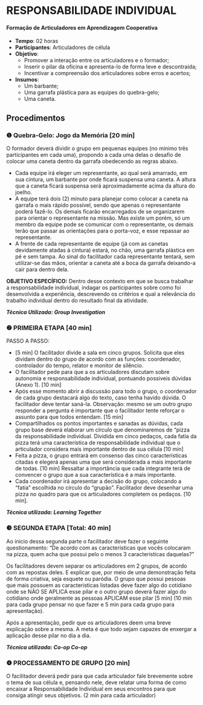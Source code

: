 # RESPONSABILIDADE INDIVIDUAL
#### Formação de Articuladores em Aprendizagem Cooperativa

- **Tempo**: 02 horas
- **Participantes**:  Articuladores de célula
- **Objetivo**:
    - Promover a interação entre os articuladores e o formador;
    - Inserir o pilar da oficina e apresenta-lo de forma leve e descontraída;
    - Incentivar a compreensão dos articuladores sobre erros e acertos;
- **Insumos**:
    - Um barbante;
    - Uma garrafa plástica para as equipes do quebra-gelo;
    - Uma caneta.

## Procedimentos

### ❶  Quebra-Gelo: Jogo da Memória [20 min]

O formador deverá dividir o grupo em pequenas equipes (no mínimo três participantes em cada uma), propondo a cada uma delas o desafio de colocar uma caneta dentro da garrafa obedecendo as regras abaixo.

- Cada equipe irá eleger um representante, ao qual será amarrado, em sua cintura, um barbante por onde ficará suspensa uma caneta. A altura que a caneta ficará suspensa será aproximadamente acima da altura do joelho.
- A equipe terá dois (2) minuto para planejar como colocar a caneta na garrafa o mais rápido possível, sendo que apenas o representante poderá fazê-lo. Os demais ficarão encarregados de se organizarem para orientar o representante na missão. Mas existe um porém, só um membro da equipe pode se comunicar com o representante, os demais terão que passar as orientações para o porta-voz, e esse repassar ao representante.
- A frente de cada representante de equipe (já com as canetas devidamente atadas à cintura) estará, no chão, uma garrafa plástica em pé e sem tampa. Ao sinal do facilitador cada representante tentará, sem utilizar-se das mãos, orientar a caneta até a boca da garrafa deixando-a cair para dentro dela.

**OBJETIVO ESPECÍFICO:** Dentro desse contexto em que se busca trabalhar a responsabilidade individual, indagar os participantes sobre como foi desenvolvida a experiência, descrevendo os critérios e qual a relevância do trabalho individual dentro do resultado final da atividade.

_**Técnica Utilizada: Group Investigation**_

### ❷ PRIMEIRA ETAPA [40 min]

PASSO A PASSO:

- [5 min] O facilitador divide a sala em cinco grupos. Solicita que eles dividam dentro do grupo de acordo com as funções: coordenador, controlador do tempo, relator e monitor de silêncio.
- O facilitador pede para que a os articuladores discutam sobre autonomia e responsabilidade individual, pontuando possiveis dúvidas (Anexo 1). [10 min]
- Após esse momento abrir a discussão para todo o grupo, o coordenador de cada grupo destacará algo do texto, caso tenha havido dúvida. O facilitador deve tentar saná-la. Observação: mesmo se um outro grupo responder a pergunta é importante que o facilitador tente reforçar o assunto para que todos entendam. [15 min]
- Compartilhados os pontos importantes e sanadas as dúvidas, cada grupo base deverá elaborar um círculo que denominaremos de “pizza da responsabilidade individual. Dividida em cinco pedaços, cada fatia da pizza terá uma característica de responsabilidade individual que o articulador considera mais importante dentro de sua célula [10 min]
- Feita a pizza, o grupo entrará em consenso das cinco características citadas e elegerá apenas uma que será considerada a mais importante de todas. [10 min] Ressaltar a importância que cada integrante terá de convencer o grupo que a sua característica é a mais importante.
- Cada coordenador irá apresentar a decisão do grupo, colocando a “fatia” escolhida no círculo do “grupão”. Facilitador deve desenhar uma pizza no quadro para que os articuladores completem os pedaços. [10 min].

_**Técnica utilizada: Learning Together**_


### ❸ SEGUNDA ETAPA [Total: 40 min]

Ao inicio dessa segunda parte o facilitador deve fazer o seguinte questionamento: “De acordo com as caracteristicas que vocês colocaram na pizza, quem acha que possui pelo o menos 3 caracteristicas daquelas?”

Os facilitadores devem separar os articuladores em 2 grupos, de acordo com as repostas deles. E explicar que, por meio de uma demonstração feita de forma criativa, seja esquete ou paródia. O grupo que possui pessoas que mais possuem as caracteristicas listadas deve fazer algo do cotidiano onde se NÃO SE APLICA esse pilar e o outro grupo deverá fazer algo do cotidiano onde geralmente as pessoas APLICAM esse pilar [5 min] (10 min para cada grupo pensar no que fazer e 5 min para cada grupo para apresentação). 

Após a apresentação, pedir que os articuladores deem uma breve explicação sobre a mesma. A meta é que todo sejam capazes de enxergar a aplicação desse pilar no dia a dia.

_**Técnica utilizada: Co-op Co-op**_


### ❹ PROCESSAMENTO DE GRUPO [20 min]

O facilitador deverá pedir para que cada articulador fale brevemente sobre o tema de sua célula e, pensando nele, deve relatar uma forma de como encaixar a Responsabilidade Individual em seus encontros para que consiga atingir seus objetivos. (2 min para cada articulador)
